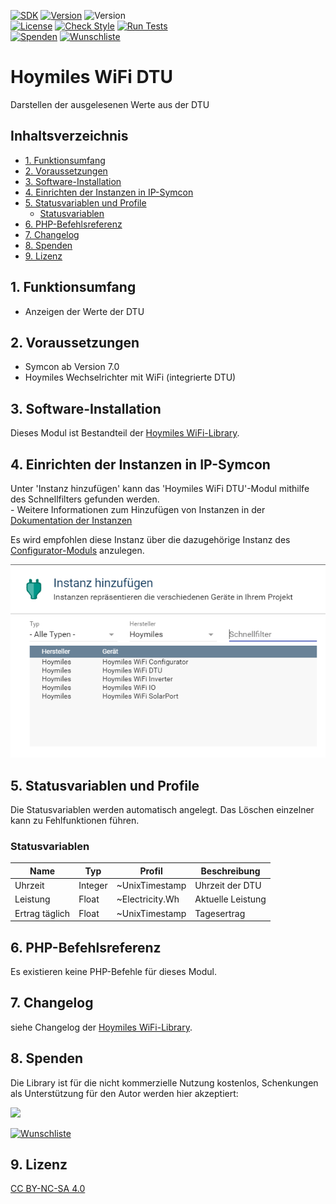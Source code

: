 [![SDK](https://img.shields.io/badge/Symcon-PHPModul-red.svg)](https://www.symcon.de/service/dokumentation/entwicklerbereich/sdk-tools/sdk-php/)
[![Version](https://img.shields.io/badge/Modul%20version-1.00-blue.svg)]()
![Version](https://img.shields.io/badge/Symcon%20Version-7.0%20%3E-green.svg)  
[![License](https://img.shields.io/badge/License-CC%20BY--NC--SA%204.0-green.svg)](https://creativecommons.org/licenses/by-nc-sa/4.0/)
[![Check Style](https://github.com/Nall-chan/HoymilesWiFi/workflows/Check%20Style/badge.svg)](https://github.com/Nall-chan/HoymilesWiFi/actions) [![Run Tests](https://github.com/Nall-chan/HoymilesWiFi/workflows/Run%20Tests/badge.svg)](https://github.com/Nall-chan/HoymilesWiFi/actions)  
[![Spenden](https://www.paypalobjects.com/de_DE/DE/i/btn/btn_donate_SM.gif)](#9-spenden)
[![Wunschliste](https://img.shields.io/badge/Wunschliste-Amazon-ff69fb.svg)](#9-spenden)  

# Hoymiles WiFi DTU <!-- omit in toc -->
Darstellen der ausgelesenen Werte aus der DTU

## Inhaltsverzeichnis <!-- omit in toc -->

- [1. Funktionsumfang](#1-funktionsumfang)
- [2. Voraussetzungen](#2-voraussetzungen)
- [3. Software-Installation](#3-software-installation)
- [4. Einrichten der Instanzen in IP-Symcon](#4-einrichten-der-instanzen-in-ip-symcon)
- [5. Statusvariablen und Profile](#5-statusvariablen-und-profile)
  - [Statusvariablen](#statusvariablen)
- [6. PHP-Befehlsreferenz](#6-php-befehlsreferenz)
- [7. Changelog](#7-changelog)
- [8. Spenden](#8-spenden)
- [9. Lizenz](#9-lizenz)

## 1. Funktionsumfang

* Anzeigen der Werte der DTU

## 2. Voraussetzungen

 * Symcon ab Version 7.0  
 * Hoymiles Wechselrichter mit WiFi (integrierte DTU)

## 3. Software-Installation

 Dieses Modul ist Bestandteil der [Hoymiles WiFi-Library](../README.md#3-software-installation).    


## 4. Einrichten der Instanzen in IP-Symcon

 Unter 'Instanz hinzufügen' kann das 'Hoymiles WiFi DTU'-Modul mithilfe des Schnellfilters gefunden werden.  
	- Weitere Informationen zum Hinzufügen von Instanzen in der [Dokumentation der Instanzen](https://www.symcon.de/service/dokumentation/konzepte/instanzen/#Instanz_hinzufügen)

Es wird empfohlen diese Instanz über die dazugehörige Instanz des [Configurator-Moduls](../HoymilesWiFi%20Configurator/README.md) anzulegen.  

![Instanzen](../imgs/inst.png) 


## 5. Statusvariablen und Profile

Die Statusvariablen werden automatisch angelegt. Das Löschen einzelner kann zu Fehlfunktionen führen.

### Statusvariablen

| Name           | Typ     | Profil          | Beschreibung      |
| -------------- | ------- | --------------- | ----------------- |
| Uhrzeit        | Integer | ~UnixTimestamp  | Uhrzeit der DTU   |
| Leistung       | Float   | ~Electricity.Wh | Aktuelle Leistung |
| Ertrag täglich | Float   | ~UnixTimestamp  | Tagesertrag       |

## 6. PHP-Befehlsreferenz

   Es existieren keine PHP-Befehle für dieses Modul. 

## 7. Changelog

siehe Changelog der [Hoymiles WiFi-Library](../README.md#2-changelog).   

## 8. Spenden  
  
  Die Library ist für die nicht kommerzielle Nutzung kostenlos, Schenkungen als Unterstützung für den Autor werden hier akzeptiert:  

<a href="https://www.paypal.com/donate?hosted_button_id=G2SLW2MEMQZH2" target="_blank"><img src="https://www.paypalobjects.com/de_DE/DE/i/btn/btn_donate_LG.gif" border="0" /></a>

[![Wunschliste](https://img.shields.io/badge/Wunschliste-Amazon-ff69fb.svg)](https://www.amazon.de/hz/wishlist/ls/YU4AI9AQT9F?ref_=wl_share)

## 9. Lizenz

  [CC BY-NC-SA 4.0](https://creativecommons.org/licenses/by-nc-sa/4.0/)  
